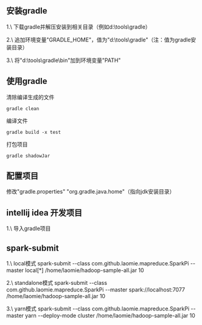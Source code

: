 安装gradle
-----------------
1.\ 下载gradle并解压安装到相关目录（例如d:\tools\gradle）

2.\ 追加环境变量"GRADLE_HOME"，值为"d:\tools\gradle"（注：值为gradle安装目录）

3.\ 将"d:\tools\gradle\bin"加到环境变量"PATH"

使用gradle
-----------------------------
清除编译生成的文件
```
gradle clean
```

编译文件
```
gradle build -x test
```

打包项目
```
gradle shadowJar
```

配置项目
------------------------------
修改"gradle.properties"
"org.gradle.java.home"（指向jdk安装目录）

intellij idea 开发项目
----------------------------
1.\ 导入gradle项目


spark-submit
----------------------------
1.\ local模式
spark-submit --class com.github.laomie.mapreduce.SparkPi --master local[*] /home/laomie/hadoop-sample-all.jar 10

2.\ standalone模式
spark-submit --class com.github.laomie.mapreduce.SparkPi --master spark://localhost:7077 /home/laomie/hadoop-sample-all.jar 10

3.\ yarn模式
spark-submit --class com.github.laomie.mapreduce.SparkPi --master yarn --deploy-mode cluster /home/laomie/hadoop-sample-all.jar 10
